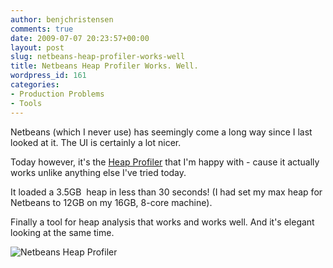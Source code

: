 ```yaml
---
author: benjchristensen
comments: true
date: 2009-07-07 20:23:57+00:00
layout: post
slug: netbeans-heap-profiler-works-well
title: Netbeans Heap Profiler Works. Well.
wordpress_id: 161
categories:
- Production Problems
- Tools
---
```


Netbeans (which I never use) has seemingly come a long way since I last looked at it. The UI is certainly a lot nicer.

Today however, it's the [Heap Profiler](http://www.netbeans.org/features/java/profiler.html) that I'm happy with - cause it actually works unlike anything else I've tried today.

It loaded a 3.5GB  heap in less than 30 seconds! (I had set my max heap for Netbeans to 12GB on my 16GB, 8-core machine).

Finally a tool for heap analysis that works and works well. And it's elegant looking at the same time.

![Netbeans Heap Profiler](http://benjchristensen.files.wordpress.com/2009/07/picture-2.png)
